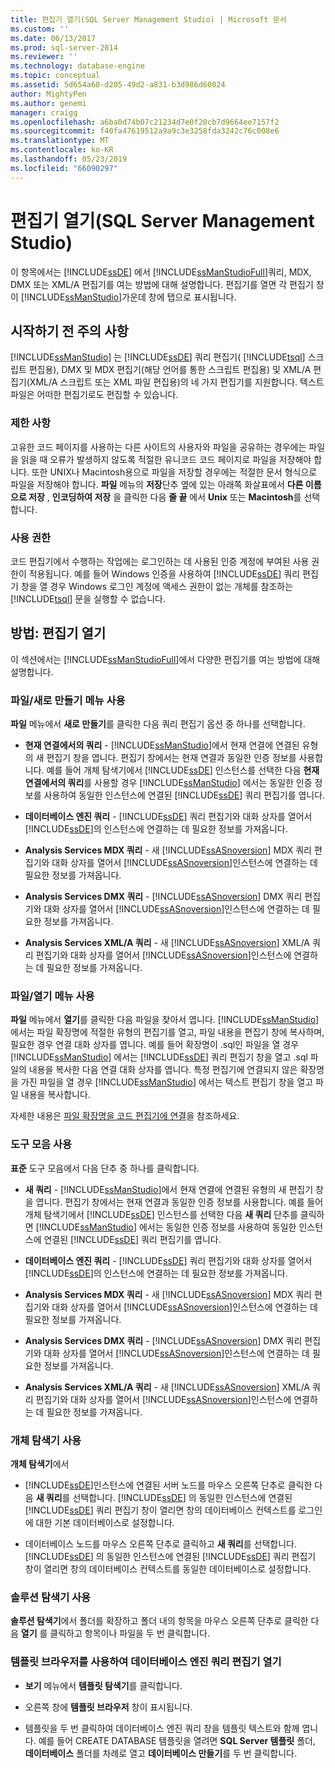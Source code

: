 ```yaml
---
title: 편집기 열기(SQL Server Management Studio) | Microsoft 문서
ms.custom: ''
ms.date: 06/13/2017
ms.prod: sql-server-2014
ms.reviewer: ''
ms.technology: database-engine
ms.topic: conceptual
ms.assetid: 5d654a60-d205-49d2-a831-b3d986d60024
author: MightyPen
ms.author: genemi
manager: craigg
ms.openlocfilehash: a6ba0d74b07c21234d7e0f20cb7d9664ee7157f2
ms.sourcegitcommit: f40fa47619512a9a9c3e3258fda3242c76c008e6
ms.translationtype: MT
ms.contentlocale: ko-KR
ms.lasthandoff: 05/23/2019
ms.locfileid: "66090297"
---
```

# <a name="open-an-editor-sql-server-management-studio"></a>편집기 열기(SQL Server Management Studio)
  이 항목에서는 [!INCLUDE[ssDE](../../includes/ssde-md.md)] 에서 [!INCLUDE[ssManStudioFull](../../includes/ssmanstudiofull-md.md)]쿼리, MDX, DMX 또는 XML/A 편집기를 여는 방법에 대해 설명합니다. 편집기를 열면 각 편집기 창이 [!INCLUDE[ssManStudio](../../includes/ssmanstudio-md.md)]가운데 창에 탭으로 표시됩니다.  
  
## <a name="before-you-begin"></a>시작하기 전 주의 사항  
 [!INCLUDE[ssManStudio](../../includes/ssmanstudio-md.md)] 는 [!INCLUDE[ssDE](../../includes/ssde-md.md)] 쿼리 편집기( [!INCLUDE[tsql](../../includes/tsql-md.md)] 스크립트 편집용), DMX 및 MDX 편집기(해당 언어를 통한 스크립트 편집용) 및 XML/A 편집기(XML/A 스크립트 또는 XML 파일 편집용)의 네 가지 편집기를 지원합니다. 텍스트 파일은 어떠한 편집기로도 편집할 수 있습니다.  
  
### <a name="limitations-and-restrictions"></a>제한 사항  
 고유한 코드 페이지를 사용하는 다른 사이트의 사용자와 파일을 공유하는 경우에는 파일을 읽을 때 오류가 발생하지 않도록 적절한 유니코드 코드 페이지로 파일을 저장해야 합니다. 또한 UNIX나 Macintosh용으로 파일을 저장할 경우에는 적절한 문서 형식으로 파일을 저장해야 합니다. **파일** 메뉴의 **저장**단추 옆에 있는 아래쪽 화살표에서 **다른 이름으로 저장** , **인코딩하여 저장** 을 클릭한 다음 **줄 끝** 에서 **Unix** 또는 **Macintosh**를 선택합니다.  
  
### <a name="permissions"></a>사용 권한  
 코드 편집기에서 수행하는 작업에는 로그인하는 데 사용된 인증 계정에 부여된 사용 권한이 적용됩니다. 예를 들어 Windows 인증을 사용하여 [!INCLUDE[ssDE](../../includes/ssde-md.md)] 쿼리 편집기 창을 열 경우 Windows 로그인 계정에 액세스 권한이 없는 개체를 참조하는 [!INCLUDE[tsql](../../includes/tsql-md.md)] 문을 실행할 수 없습니다.  
  
## <a name="how-to-open-editors"></a>방법: 편집기 열기  
 이 섹션에서는 [!INCLUDE[ssManStudioFull](../../includes/ssmanstudiofull-md.md)]에서 다양한 편집기를 여는 방법에 대해 설명합니다.  
  
### <a name="using-the-filenew-menu"></a>파일/새로 만들기 메뉴 사용  
 **파일** 메뉴에서 **새로 만들기**를 클릭한 다음 쿼리 편집기 옵션 중 하나를 선택합니다.  
  
-   **현재 연결에서의 쿼리** - [!INCLUDE[ssManStudio](../../includes/ssmanstudio-md.md)]에서 현재 연결에 연결된 유형의 새 편집기 창을 엽니다. 편집기 창에서는 현재 연결과 동일한 인증 정보를 사용합니다. 예를 들어 개체 탐색기에서 [!INCLUDE[ssDE](../../includes/ssde-md.md)] 인스턴스를 선택한 다음 **현재 연결에서의 쿼리**를 사용할 경우 [!INCLUDE[ssManStudio](../../includes/ssmanstudio-md.md)] 에서는 동일한 인증 정보를 사용하여 동일한 인스턴스에 연결된 [!INCLUDE[ssDE](../../includes/ssde-md.md)] 쿼리 편집기를 엽니다.  
  
-   **데이터베이스 엔진 쿼리** - [!INCLUDE[ssDE](../../includes/ssde-md.md)] 쿼리 편집기와 대화 상자를 열어서 [!INCLUDE[ssDE](../../includes/ssde-md.md)]의 인스턴스에 연결하는 데 필요한 정보를 가져옵니다.  
  
-   **Analysis Services MDX 쿼리** - 새 [!INCLUDE[ssASnoversion](../../includes/ssasnoversion-md.md)] MDX 쿼리 편집기와 대화 상자를 열어서 [!INCLUDE[ssASnoversion](../../includes/ssasnoversion-md.md)]인스턴스에 연결하는 데 필요한 정보를 가져옵니다.  
  
-   **Analysis Services DMX 쿼리** - [!INCLUDE[ssASnoversion](../../includes/ssasnoversion-md.md)] DMX 쿼리 편집기와 대화 상자를 열어서 [!INCLUDE[ssASnoversion](../../includes/ssasnoversion-md.md)]인스턴스에 연결하는 데 필요한 정보를 가져옵니다.  
  
-   **Analysis Services XML/A 쿼리** - 새 [!INCLUDE[ssASnoversion](../../includes/ssasnoversion-md.md)] XML/A 쿼리 편집기와 대화 상자를 열어서 [!INCLUDE[ssASnoversion](../../includes/ssasnoversion-md.md)]인스턴스에 연결하는 데 필요한 정보를 가져옵니다.  
  
### <a name="using-the-fileopen-menu"></a>파일/열기 메뉴 사용  
 **파일** 메뉴에서 **열기**를 클릭한 다음 파일을 찾아서 엽니다. [!INCLUDE[ssManStudio](../../includes/ssmanstudio-md.md)] 에서는 파일 확장명에 적절한 유형의 편집기를 열고, 파일 내용을 편집기 창에 복사하며, 필요한 경우 연결 대화 상자를 엽니다. 예를 들어 확장명이 .sql인 파일을 열 경우 [!INCLUDE[ssManStudio](../../includes/ssmanstudio-md.md)] 에서는 [!INCLUDE[ssDE](../../includes/ssde-md.md)] 쿼리 편집기 창을 열고 .sql 파일의 내용을 복사한 다음 연결 대화 상자를 엽니다. 특정 편집기에 연결되지 않은 확장명을 가진 파일을 열 경우 [!INCLUDE[ssManStudio](../../includes/ssmanstudio-md.md)] 에서는 텍스트 편집기 창을 열고 파일 내용을 복사합니다.  
  
 자세한 내용은 [파일 확장명을 코드 편집기에 연결](associate-file-extensions-to-a-code-editor.md)을 참조하세요.  
  
### <a name="using-the-toolbar"></a>도구 모음 사용  
 **표준** 도구 모음에서 다음 단추 중 하나를 클릭합니다.  
  
-   **새 쿼리** - [!INCLUDE[ssManStudio](../../includes/ssmanstudio-md.md)]에서 현재 연결에 연결된 유형의 새 편집기 창을 엽니다. 편집기 창에서는 현재 연결과 동일한 인증 정보를 사용합니다. 예를 들어 개체 탐색기에서 [!INCLUDE[ssDE](../../includes/ssde-md.md)] 인스턴스를 선택한 다음 **새 쿼리** 단추를 클릭하면 [!INCLUDE[ssManStudio](../../includes/ssmanstudio-md.md)] 에서는 동일한 인증 정보를 사용하여 동일한 인스턴스에 연결된 [!INCLUDE[ssDE](../../includes/ssde-md.md)] 쿼리 편집기를 엽니다.  
  
-   **데이터베이스 엔진 쿼리** - [!INCLUDE[ssDE](../../includes/ssde-md.md)] 쿼리 편집기와 대화 상자를 열어서 [!INCLUDE[ssDE](../../includes/ssde-md.md)]의 인스턴스에 연결하는 데 필요한 정보를 가져옵니다.  
  
-   **Analysis Services MDX 쿼리** - 새 [!INCLUDE[ssASnoversion](../../includes/ssasnoversion-md.md)] MDX 쿼리 편집기와 대화 상자를 열어서 [!INCLUDE[ssASnoversion](../../includes/ssasnoversion-md.md)]인스턴스에 연결하는 데 필요한 정보를 가져옵니다.  
  
-   **Analysis Services DMX 쿼리** - [!INCLUDE[ssASnoversion](../../includes/ssasnoversion-md.md)] DMX 쿼리 편집기와 대화 상자를 열어서 [!INCLUDE[ssASnoversion](../../includes/ssasnoversion-md.md)]인스턴스에 연결하는 데 필요한 정보를 가져옵니다.  
  
-   **Analysis Services XML/A 쿼리** - 새 [!INCLUDE[ssASnoversion](../../includes/ssasnoversion-md.md)] XML/A 쿼리 편집기와 대화 상자를 열어서 [!INCLUDE[ssASnoversion](../../includes/ssasnoversion-md.md)]인스턴스에 연결하는 데 필요한 정보를 가져옵니다.  
  
### <a name="using-object-explorer"></a>개체 탐색기 사용  
 **개체 탐색기**에서  
  
-   [!INCLUDE[ssDE](../../includes/ssde-md.md)]인스턴스에 연결된 서버 노드를 마우스 오른쪽 단추로 클릭한 다음 **새 쿼리**를 선택합니다. [!INCLUDE[ssDE](../../includes/ssde-md.md)] 의 동일한 인스턴스에 연결된 [!INCLUDE[ssDE](../../includes/ssde-md.md)] 쿼리 편집기 창이 열리면 창의 데이터베이스 컨텍스트를 로그인에 대한 기본 데이터베이스로 설정합니다.  
  
-   데이터베이스 노드를 마우스 오른쪽 단추로 클릭하고 **새 쿼리**를 선택합니다. [!INCLUDE[ssDE](../../includes/ssde-md.md)] 의 동일한 인스턴스에 연결된 [!INCLUDE[ssDE](../../includes/ssde-md.md)] 쿼리 편집기 창이 열리면 창의 데이터베이스 컨텍스트를 동일한 데이터베이스로 설정합니다.  
  
### <a name="using-solution-explorer"></a>솔루션 탐색기 사용  
 **솔루션 탐색기**에서 폴더를 확장하고 폴더 내의 항목을 마우스 오른쪽 단추로 클릭한 다음 **열기** 를 클릭하고 항목이나 파일을 두 번 클릭합니다.  
  
### <a name="using-template-browser-to-open-the-database-engine-query-editor"></a>템플릿 브라우저를 사용하여 데이터베이스 엔진 쿼리 편집기 열기  
  
-   **보기** 메뉴에서 **템플릿 탐색기**를 클릭합니다.  
  
-   오른쪽 창에 **템플릿 브라우저** 창이 표시됩니다.  
  
-   템플릿을 두 번 클릭하여 데이터베이스 엔진 쿼리 창을 템플릿 텍스트와 함께 엽니다. 예를 들어 CREATE DATABASE 템플릿을 열려면 **SQL Server 템플릿** 폴더, **데이터베이스** 폴더를 차례로 열고 **데이터베이스 만들기**를 두 번 클릭합니다.  
  
  
